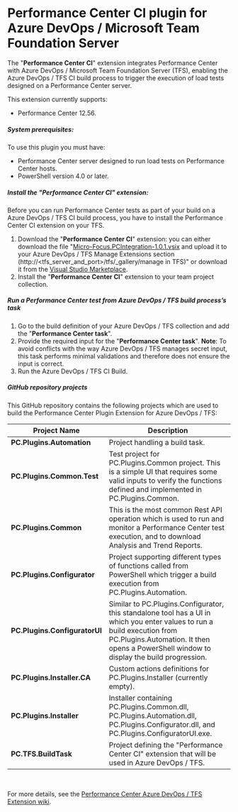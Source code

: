 # Performance Center CI plugin for Azure DevOps / Microsoft Team Foundation Server

The "<b>Performance Center CI</b>" extension integrates Performance Center with Azure DevOps / Microsoft Team Foundation Server (TFS), enabling the Azure DevOps / TFS CI build process to trigger the execution of load tests designed on a Performance Center server.

This extension currently supports:

- Performance Center 12.56.

##### **System prerequisites:**

To use this plugin you must have:

- Performance Center server designed to run load tests on Performance Center hosts.
- PowerShell version 4.0 or later.

##### **Install the "Performance Center CI" extension:**

Before you can run Performance Center tests as part of your build on a Azure DevOps / TFS CI build process, you have to install the Performance Center CI extension on your TFS. 

1. Download the "<b>Performance Center CI</b>" extension: you can either download the file "[Micro-Focus.PCIntegration-1.0.1.vsix](https://github.com/MicroFocus/Performance-Center-TFS-Plugin/blob/master/Extension/Micro-Focus.PCIntegration-1.0.1.vsix) and upload it to your Azure DevOps / TFS Manage Extensions section (http://&lt;tfs_server_and_port&gt;/tfs/_gallery/manage in TFS)" or download it from the [Visual Studio Marketplace](https://marketplace.visualstudio.com/).
2. Install the "<b>Performance Center CI</b>" extension to your team project collection.

##### **Run a Performance Center test from Azure DevOps / TFS build process’s task**

1. Go to the build definition of your Azure DevOps / TFS collection and add the "<b>Performance Center task</b>".
2. Provide the required input for the "<b>Performance Center task</b>". <b>Note</b>: To avoid conflicts with the way Azure DevOps / TFS manages secret input, this task performs minimal validations and therefore does not ensure the input is correct.
3. Run the Azure DevOps / TFS CI Build.

##### **GitHub repository projects**

This GitHub repository contains the following projects which are used to build the Performance Center Plugin Extension for Azure DevOps / TFS:


| **Project Name** | **Description** |
|---------------------------|----------------------------------------------------|
 **PC.Plugins.Automation** | Project handling a build task. |
|**PC.Plugins.Common.Test**|Test project for PC.Plugins.Common project. This is a simple UI that requires some valid inputs to verify the functions defined and  implemented in PC.Plugins.Common.|
|**PC.Plugins.Common**| This is the most common Rest API operation which is used to run and monitor a Performance Center test execution, and to download Analysis and Trend Reports.|
|**PC.Plugins.Configurator**| Project supporting different types of functions called from PowerShell which trigger a build execution from PC.Plugins.Automation.|
|**PC.Plugins.ConfiguratorUI**|Similar to PC.Plugins.Configurator, this standalone tool has a UI in which you enter values to run a build execution from PC.Plugins.Automation. It then opens a PowerShell window to display the build progression.
|**PC.Plugins.Installer.CA**|Custom actions definitions for PC.Plugins.Installer (currently empty).|
|**PC.Plugins.Installer**|Installer containing PC.Plugins.Common.dll, PC.Plugins.Automation.dll, PC.Plugins.Configurator.dll, and PC.Plugins.ConfiguratorUI.exe.|
|**PC.TFS.BuildTask**| Project defining the "Performance Center CI" extension that will be used in Azure DevOps / TFS.|

 

For more details, see the [Performance Center Azure DevOps / TFS Extension wiki](https://github.com/MicroFocus/Performance-Center-TFS-Plugin/wiki).



 

 

 

 

 
